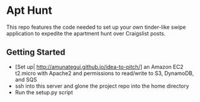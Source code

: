 # Apt Hunt 

This repo features the code needed to set up your own tinder-like swipe application to expedite the apartment hunt over Craigslist posts. 

## Getting Started
* [Set up| http://amunategui.github.io/idea-to-pitch/] an Amazon EC2 t2.micro with Apache2 and permissions to read/write to S3, DynamoDB, and SQS
* ssh into this server and glone the project repo into the home directory
* Run the setup.py script


